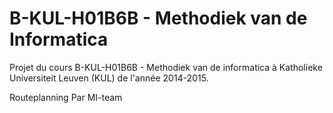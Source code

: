 # B-KUL-H01B6B - Methodiek van de Informatica
Projet du cours B-KUL-H01B6B - Methodiek van de informatica à Katholieke Universiteit Leuven (KUL) de l'année 2014-2015.

Routeplanning Par MI-team
